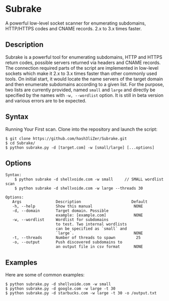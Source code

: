 # Subrake
A powerful low-level socket scanner for enumerating subdomains, HTTP/HTTPS codes and CNAME records. 2.x to 3.x times faster.

## Description
Subrake is a powerful tool for enumerating subdomains, HTTP and HTTPS return codes, possible servers returned via headers and
CNAME records. The connection required parts of the script are implemented in low-level sockets which make it 2.x to 3.x times faster
than other commonly used tools.  On initial start, it would locate the name servers of the target domain and then enumerate
subdomains according to a given list. For the purpose, two lists are currently provided, named `small` and `large` and directly be
specified by the names with `-w, --wordlist` option. It is still in beta version and various errors are to be expected. 

## Syntax
Running Your First scan. Clone into the repository and launch the script: 
```
$ git clone https://github.com/hash3liZer/Subrake.git
$ cd Subrake/
$ python subrake.py -d [target.com] -w [small/large] [...options]
```
## Options
```
Syntax: 
    $ python subrake -d shellvoide.com -w small     // SMALL wordlist scan
    $ python subrake -d shellvoide.com -w large --threads 30

Options:
   Args               Description                      Default
   -h, --help         Show this manual                  NONE
   -d, --domain       Target domain. Possible
                      example: [example.com]            NONE
   -w, --wordlist     Wordlist for subdomains
                      to test. Two internal wordlists
                      can be specified as `small` and
                      `large`.                          NONE
   -t, --threads      Number of threads to spawn         25
   -o, --output       Push discovered subdomains to
                      an output file in csv format      NONE
```

## Examples
Here are some of common examples:
```
$ python subrake.py -d shellvoide.com -w small
$ python subrake.py -d google.com -w large -t 30
$ python subrake.py -d starbucks.com -w large -t 30 -o /output.txt
```
